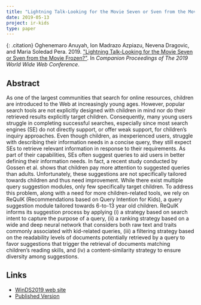 ```yaml
---
title: "Lightning Talk-Looking for the Movie Seven or Sven from the Movie Frozen?"
date: 2019-05-13
project: ir-kids
type: paper
---
```


{: .citation}
Oghenemaro Anuyah, Ion Madrazo Azpiazu, Nevena Dragovic, and Maria Soledad Pera. 2019. ["Lightning Talk-Looking for the Movie Seven or Sven from the Movie Frozen?"](#). In <cite>Companion Proceedings of The 2019 World Wide Web Conference</cite>.

## Abstract

As one of the largest communities that search for online resources,
children are introduced to the Web at increasingly young ages.
However, popular search tools are not explicitly designed with children in mind nor do their retrieved results explicitly target children.
Consequently, many young users struggle in completing successful
searches, especially since most search engines (SE) do not directly
support, or offer weak support, for children’s inquiry approaches. Even though children, as inexperienced users, struggle with
describing their information needs in a concise query, they still
expect SEs to retrieve relevant information in response to their requirements. As part of their capabilities, SEs often suggest queries
to aid users in better defining their information needs. In fact, a
recent study conducted by Gossen et al. shows that children
pay more attention to suggested queries than adults. Unfortunately,
these suggestions are not specifically tailored towards children and
thus need improvement. While there exist multiple query suggestion modules, only few specifically target children. To address
this problem, along with a need for more children-related tools, we
rely on ReQuIK (Recommendations based on Query Intention for
Kids), a query suggestion module tailored towards 6-to-13 year old
children. ReQuIK informs its suggestion process
by applying (i) a strategy based on search intent to capture the purpose of a query, (ii) a ranking strategy based on a wide and deep
neural network that considers both raw text and traits commonly
associated with kid-related queries, (iii) a filtering strategy based
on the readability levels of documents potentially retrieved by a
query to favor suggestions that trigger the retrieval of documents
matching children’s reading skills, and (iv) a content-similarity
strategy to ensure diversity among suggestions.

## Links

* [WinDS2019 web site](https://sites.google.com/view/winds2019/home/accepted-papers?authuser=0)
* [Published Version](https://dl.acm.org/citation.cfm?id=3316475)
